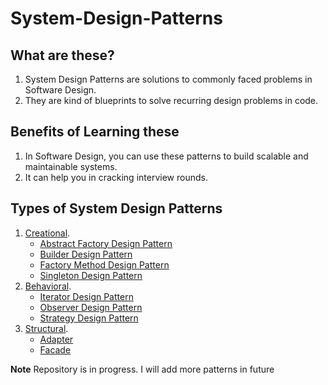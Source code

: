# System-Design-Patterns

## What are these?
1. System Design Patterns are solutions to commonly faced problems in Software Design.
2. They are kind of blueprints to solve recurring design problems in code.

## Benefits of Learning these
1. In Software Design, you can use these patterns to build scalable and maintainable systems.
2. It can help you in cracking interview rounds.

## Types of System Design Patterns
1. [Creational](/Creational/).
   - [Abstract Factory Design Pattern](/Creational/AFDP)
   - [Builder Design Pattern](/Creational/BDP/)
   - [Factory Method Design Pattern](/Creational/FDP/)
   - [Singleton Design Pattern](/Creational/Singleton/)
2. [Behavioral](/Behavioral/).
   - [Iterator Design Pattern](/Behavioral/Iterator/) 
   - [Observer Design Pattern](/Behavioral/Observer/) 
   - [Strategy Design Pattern](/Behavioral/Strategy/) 
3. [Structural](/Structural/).
   - [Adapter](/Structural/Adapter/) 
   - [Facade](/Structural/Facade/) 

**Note** Repository is in progress. I will add more patterns in future




